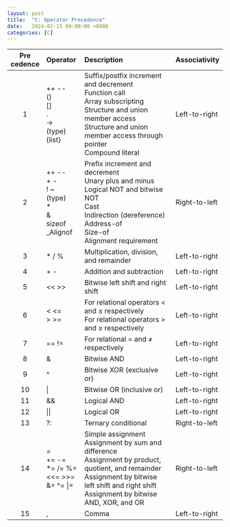 ```yaml
---
layout: post
title:  "C: Operator Precedence"
date:   2024-02-15 09:00:00 +0900
categories: [C]
---
```


|Pre<br />cedence|Operator|Description|Associativity|
|:---:|:---|:---|:---|
|1|++ --<br />()<br />[]<br />.<br />-><br />(type){list}|Suffix/postfix increment and decrement<br />Function call<br />Array subscripting<br />Structure and union member access<br />Structure and union member access through pointer<br />Compound literal|Left-to-right|
|2|++ --<br />+ -<br />! ~<br />(type)<br />*<br />&<br />sizeof<br />_Alignof|Prefix increment and decrement<br />Unary plus and minus<br />Logical NOT and bitwise NOT<br />Cast<br />Indirection (dereference)<br />	Address-of<br />Size-of<br />Alignment requirement|Right-to-left|
|3|	* / %|Multiplication, division, and remainder|Left-to-right|
|4|+ -|Addition and subtraction|Left-to-right|
|5|<< >>|Bitwise left shift and right shift|Left-to-right|
|6|	< <=<br/>> >=|For relational operators < and ≤ respectively<br />For relational operators > and ≥ respectively|Left-to-right|
|7|== !=|For relational = and ≠ respectively|Left-to-right|
|8|&|Bitwise AND|Left-to-right|
|9|^|Bitwise XOR (exclusive or)|Left-to-right|
|10|&#124;|Bitwise OR (inclusive or)|Left-to-right|
|11|&&|Logical AND|Left-to-right|
|12|&#124;&#124;|Logical OR|Left-to-right|
|13|?:|Ternary conditional|Right-to-left|
|14|=<br />+= -=<br />*= /= %=<br />&#60;&#60;= &#62;&#62;=<br />&= ^= &#124;=|Simple assignment<br />Assignment by sum and difference<br />Assignment by product, quotient, and remainder<br />Assignment by bitwise left shift and right shift<br />Assignment by bitwise AND, XOR, and OR|Right-to-left|
|15|,|Comma|Left-to-right|
